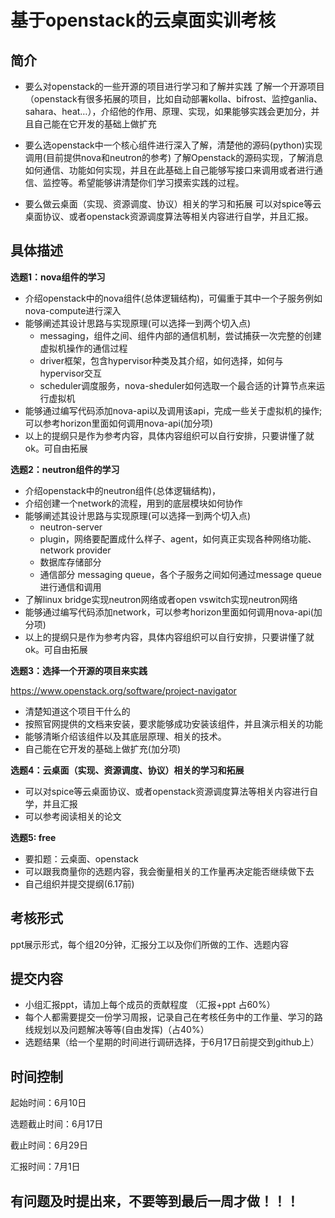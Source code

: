 # 基于openstack的云桌面实训考核
## 简介
- 要么对openstack的一些开源的项目进行学习和了解并实践
了解一个开源项目（openstack有很多拓展的项目，比如自动部署kolla、bifrost、监控ganlia、sahara、heat…），介绍他的作用、原理、实现，如果能够实践会更加分，并且自己能在它开发的基础上做扩充

- 要么选openstack中一个核心组件进行深入了解，清楚他的源码(python)实现调用(目前提供nova和neutron的参考)
了解Openstack的源码实现，了解消息如何通信、功能如何实现，并且在此基础上自己能够写接口来调用或者进行通信、监控等。希望能够讲清楚你们学习摸索实践的过程。

- 要么做云桌面（实现、资源调度、协议）相关的学习和拓展
可以对spice等云桌面协议、或者openstack资源调度算法等相关内容进行自学，并且汇报。

## 具体描述
**选题1：nova组件的学习**
- 介绍openstack中的nova组件(总体逻辑结构)，可偏重于其中一个子服务例如nova-compute进行深入
- 能够阐述其设计思路与实现原理(可以选择一到两个切入点)
    - messaging，组件之间、组件内部的通信机制，尝试捕获一次完整的创建虚拟机操作的通信过程
    - driver框架，包含hypervisor种类及其介绍，如何选择，如何与hypervisor交互
    - scheduler调度服务，nova-sheduler如何选取一个最合适的计算节点来运行虚拟机
- 能够通过编写代码添加nova-api以及调用该api，完成一些关于虚拟机的操作;可以参考horizon里面如何调用nova-api(加分项)
- 以上的提纲只是作为参考内容，具体内容组织可以自行安排，只要讲懂了就ok。可自由拓展

**选题2：neutron组件的学习**
- 介绍openstack中的neutron组件(总体逻辑结构)，
- 介绍创建一个network的流程，用到的底层模块如何协作
- 能够阐述其设计思路与实现原理(可以选择一到两个切入点)
    - neutron-server
    - plugin，网络要配置成什么样子、agent，如何真正实现各种网络功能、network provider
    - 数据库存储部分
    - 通信部分 messaging queue，各个子服务之间如何通过message queue进行通信和调用
- 了解linux bridge实现neutron网络或者open vswitch实现neutron网络
- 能够通过编写代码添加network，可以参考horizon里面如何调用nova-api(加分项)
-  以上的提纲只是作为参考内容，具体内容组织可以自行安排，只要讲懂了就ok。可自由拓展


**选题3：选择一个开源的项目来实践**

https://www.openstack.org/software/project-navigator
- 清楚知道这个项目干什么的 
- 按照官网提供的文档来安装，要求能够成功安装该组件，并且演示相关的功能
- 能够清晰介绍该组件以及其底层原理、相关的技术。
- 自己能在它开发的基础上做扩充(加分项)

**选题4：云桌面（实现、资源调度、协议）相关的学习和拓展**
- 可以对spice等云桌面协议、或者openstack资源调度算法等相关内容进行自学，并且汇报
- 可以参考阅读相关的论文

**选题5: free**
- 要扣题：云桌面、openstack
- 可以跟我商量你的选题内容，我会衡量相关的工作量再决定能否继续做下去
- 自己组织并提交提纲(6.17前)

## 考核形式
ppt展示形式，每个组20分钟，汇报分工以及你们所做的工作、选题内容

## 提交内容
- 小组汇报ppt，请加上每个成员的贡献程度 （汇报+ppt 占60%）
- 每个人都需要提交一份学习周报，记录自己在考核任务中的工作量、学习的路线规划以及问题解决等等(自由发挥)（占40%）
- 选题结果（给一个星期的时间进行调研选择，于6月17日前提交到github上）

## 时间控制
起始时间：6月10日

选题截止时间：6月17日

截止时间：6月29日

汇报时间：7月1日


## 有问题及时提出来，不要等到最后一周才做！！！
